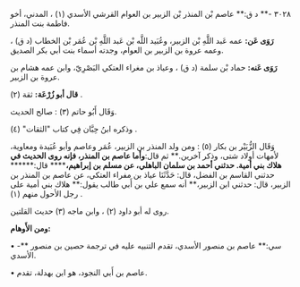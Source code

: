 ٣٠٢٨ -** د ق:** عاصم بْن المنذر بْن الزبير بن العوام القرشي الأسدي (١) ، المدني، أخو فاطمة بنت المنذر.

**رَوَى عَن:** عمه عَبد اللَّهِ بْن الزبير، وعُبَيد اللَّه بْن عَبد اللَّهِ بْن عُمَر بْن الخطاب (د ق) ، وعمه عروة بن الزبير بن العوام، وجدته أسماء بنت أبي بكر الصديق.

**رَوَى عَنه:** حماد بْن سلمة (د ق) ، وعياذ بن مغراء العتكي البَصْرِيّ، وابن عمه هشام بن عروة بن الزبير.

**قال أبو زُرْعَة:** ثقة (٢) .

وَقَال أَبُو حاتم (٣) : صالح الحديث.

وذكره ابنُ حِبَّان فِي كتاب "الثقات" (٤) .

وَقَال الزُّبَيْر بن بكار (٥) : ومن ولد المنذر بن الزبير، عُمَر وعاصم وأبو عُبَيدة ومعاوية، لأمهات أولاد شتى، وذكر آخرين.** ثم قال:**وأما عاصم بن المنذر، فإنه روى الحديث في هلاك بني أمية. حدثني أحمد بن سلمان الباهلي، عن مسلم بن إبراهيم،****** قال:****** حدثني القاسم بن الفضل، قال: حَدَّثَنَا عياذ بن مفراء العتكي، عن عاصم بن المنذر بن الزبير، قال: حدثني ابن الزبير،** أنه سمع علي بن أَبي طالب يقول:** هلاك بني أمية على رجل الأحول منهم (١) .

روى له أبو داود (٢) ، وابن ماجه (٣) حديث القلتين.

**ومن الأَوهام:**

• -** سي:** عاصم بن منصور الأسدي، تقدم التنبيه عليه في ترجمة حصين بن منصور الأسدي.

• عاصم بن أَبي النجود، هو ابن بهدلة، تقدم.